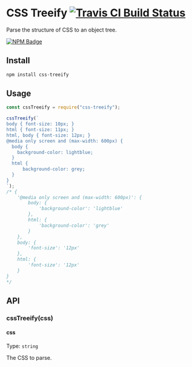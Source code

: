 # CSS Treeify [![Travis CI Build Status](https://img.shields.io/travis/com/Richienb/css-treeify/master.svg?style=for-the-badge)](https://travis-ci.com/Richienb/css-treeify)

Parse the structure of CSS to an object tree.

[![NPM Badge](https://nodei.co/npm/css-treeify.png)](https://npmjs.com/package/css-treeify)

## Install

```sh
npm install css-treeify
```

## Usage

```js
const cssTreeify = require("css-treeify");

cssTreeify(`
body { font-size: 10px; }
html { font-size: 11px; }
html, body { font-size: 12px; }
@media only screen and (max-width: 600px) {
  body {
    background-color: lightblue;
  }
  html {
	  background-color: grey;
  }
}
`);
/* {
	'@media only screen and (max-width: 600px)': {
		body: {
			'background-color': 'lightblue'
		},
		html: {
			'background-color': 'grey'
		}
	},
	body: {
		'font-size': '12px'
	},
	html: {
		'font-size': '12px'
	}
}
*/
```

## API

### cssTreeify(css)

#### css

Type: `string`

The CSS to parse.
